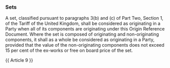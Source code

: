 ### Sets

A set, classified pursuant to paragraphs 3(b) and (c) of Part Two, Section 1, of the Tariff of the United Kingdom, shall be considered as originating in a Party when all of its components are originating under this Origin Reference Document. Where the set is composed of originating and non-originating components, it shall as a whole be considered as originating in a Party, provided that the value of the non-originating components does not exceed 15 per cent of the ex-works or free on board price of the set.

{{ Article 9 }}